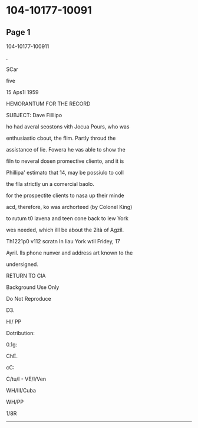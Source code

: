 # 104-10177-10091

## Page 1

104-10177-100911

.

SCar

five

15 Aps1l 1959

HEMORANTUM FOR THE RECORD

SUBJECT: Dave Filllipo

ho had averal seostons vith Jocua Pours, who was

enthusiastio cbout, the flim. Partly throud the

assistance of lie. Fowera he vas able to show the

filn to neveral dosen promective cliento, and it is

Phillipa' estimato that 14, may be possiulo to coll

the flla strictly un a comercial baolo.

for the prospectite clients to nasa up their minde

acd, therefore, ko was archorteed (by Colonel King)

to rutum t0 lavena and teen cone back to lew York

wes needed, which illl be about the 2ità of Agzil.

Th1221p0 v112 scratn In liau York wtil Fridey, 17

Ayril. Ils phone nunver and address art known to the

undersigned.

RETURN TO CIA

Background Use Only

Do Not Reproduce

D3.

HI/ PP

Dotribution:

0.1g:

ChE.

cC:

C/tu/I - VE/I/Ven

WH/III/Cuba

WH/PP

1/8R

---

